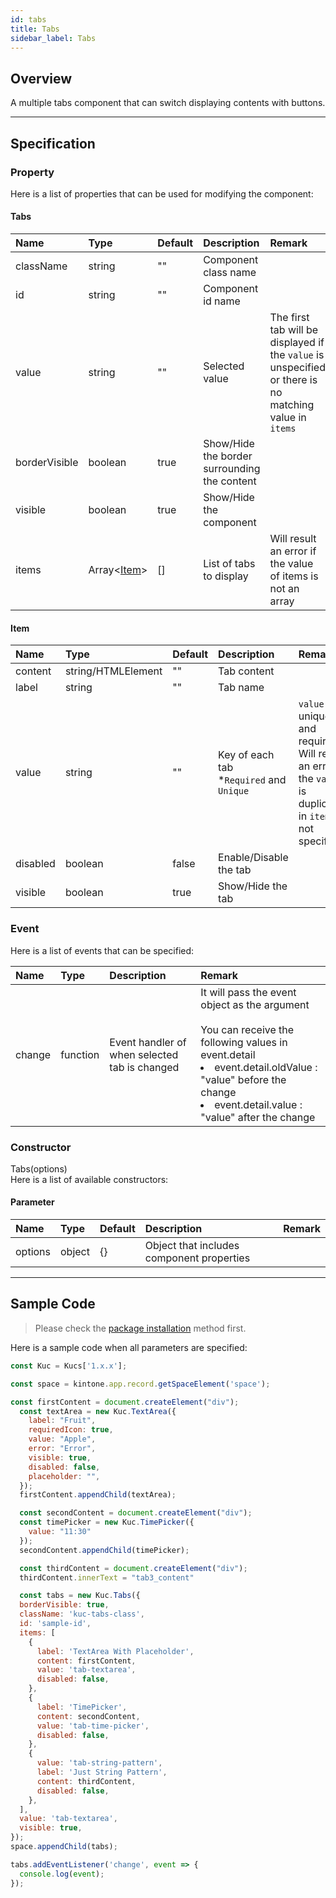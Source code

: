 ```yaml
---
id: tabs
title: Tabs
sidebar_label: Tabs
---
```


## Overview

A multiple tabs component that can switch displaying contents with buttons.

<div class="sample-container" id="tabs">
  <div id="sample-container__components"></div>
</div>
<script src="/js/samples/desktop/tabs.js"></script>

---

## Specification

### Property
Here is a list of properties that can be used for modifying the component:

#### Tabs

| Name   | Type | Default | Description | Remark |
| :--- | :--- | :--- | :--- | :--- |
| className | string | ""  | Component class name | |
| id | string | ""  | Component id name | |
| value | string | ""  | Selected value | The first tab will be displayed if the `value` is unspecified or there is no matching value in `items` |
| borderVisible | boolean | true  | Show/Hide the border surrounding the content | |
| visible | boolean | true | Show/Hide the component | |
| items | Array\<[Item](#item)\> | [] | List of tabs to display | Will result an error if the value of items is not an array |

#### Item

| Name   | Type | Default | Description | Remark |
| :--- | :--- | :--- | :--- | :--- |
| content | string/HTMLElement | "" | Tab content | |
| label | string | "" | Tab name | |
| value | string | "" | Key of each tab<br>*`Required` and `Unique` | `value` is unique and required.<br>Will result an error if the `value` is duplicated in `items` or not specified |
| disabled | boolean | false | Enable/Disable the tab | |
| visible | boolean | true | Show/Hide the tab | |

### Event

Here is a list of events that can be specified:

| Name | Type | Description | Remark |
| :--- | :--- | :--- | :--- |
| change | function | Event handler of when selected tab is changed |  It will pass the event object as the argument<br><br>You can receive the following values in event.detail<br><li>event.detail.oldValue : "value" before the change</li><li>event.detail.value : "value" after the change</li> |

### Constructor

Tabs(options)<br>
Here is a list of available constructors:

#### Parameter

| Name | Type | Default | Description | Remark |
| :--- | :--- | :--- | :--- | :--- |
| options | object | {} | Object that includes component properties | |

---
## Sample Code

> Please check the [package installation](../../getting-started/quick-start.md#installation) method first.

Here is a sample code when all parameters are specified:

```javascript
const Kuc = Kucs['1.x.x'];

const space = kintone.app.record.getSpaceElement('space');

const firstContent = document.createElement("div");
  const textArea = new Kuc.TextArea({
    label: "Fruit",
    requiredIcon: true,
    value: "Apple",
    error: "Error",
    visible: true,
    disabled: false,
    placeholder: "",
  });
  firstContent.appendChild(textArea);

  const secondContent = document.createElement("div");
  const timePicker = new Kuc.TimePicker({
    value: "11:30"
  });
  secondContent.appendChild(timePicker);

  const thirdContent = document.createElement("div");
  thirdContent.innerText = "tab3_content"

  const tabs = new Kuc.Tabs({
  borderVisible: true,
  className: 'kuc-tabs-class',
  id: 'sample-id',
  items: [
    {
      label: 'TextArea With Placeholder',
      content: firstContent,
      value: 'tab-textarea',
      disabled: false,
    },
    {
      label: 'TimePicker',
      content: secondContent,
      value: 'tab-time-picker',
      disabled: false,
    },
    {
      value: 'tab-string-pattern',
      label: 'Just String Pattern',
      content: thirdContent,
      disabled: false,
    },
  ],
  value: 'tab-textarea',
  visible: true,
});
space.appendChild(tabs);

tabs.addEventListener('change', event => {
  console.log(event);
});
```

